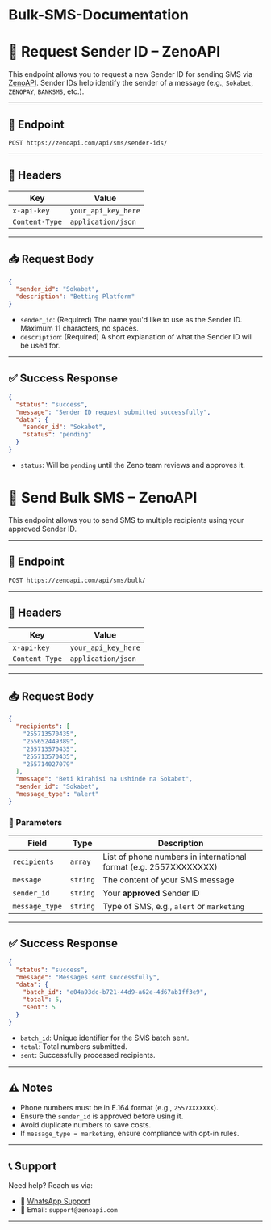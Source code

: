 # Bulk-SMS-Documentation

# 📡 Request Sender ID – ZenoAPI

This endpoint allows you to request a new Sender ID for sending SMS via [ZenoAPI](https://zenoapi.com). Sender IDs help identify the sender of a message (e.g., `Sokabet`, `ZENOPAY`, `BANKSMS`, etc.).

---

## 🔗 Endpoint

```
POST https://zenoapi.com/api/sms/sender-ids/
```

---

## 🔐 Headers

| Key            | Value               |
| -------------- | ------------------- |
| `x-api-key`    | `your_api_key_here` |
| `Content-Type` | `application/json`  |

---

## 📥 Request Body

```json
{
  "sender_id": "Sokabet",
  "description": "Betting Platform"
}
```

* `sender_id`: (Required) The name you'd like to use as the Sender ID. Maximum 11 characters, no spaces.
* `description`: (Required) A short explanation of what the Sender ID will be used for.

---

## ✅ Success Response

```json
{
  "status": "success",
  "message": "Sender ID request submitted successfully",
  "data": {
    "sender_id": "Sokabet",
    "status": "pending"
  }
}
```

* `status`: Will be `pending` until the Zeno team reviews and approves it.


# 📨 Send Bulk SMS – ZenoAPI

This endpoint allows you to send SMS to multiple recipients using your approved Sender ID.

---

## 🔗 Endpoint

```
POST https://zenoapi.com/api/sms/bulk/
```

---

## 🔐 Headers

| Key            | Value               |
| -------------- | ------------------- |
| `x-api-key`    | `your_api_key_here` |
| `Content-Type` | `application/json`  |

---

## 📥 Request Body

```json
{
  "recipients": [
    "255713570435",
    "255652449389",
    "255713570435",
    "255713570435",
    "255714027079"
  ],
  "message": "Beti kirahisi na ushinde na Sokabet",
  "sender_id": "Sokabet",
  "message_type": "alert"
}
```

### 🔸 Parameters

| Field          | Type     | Description                                                       |
| -------------- | -------- | ----------------------------------------------------------------- |
| `recipients`   | `array`  | List of phone numbers in international format (e.g. 2557XXXXXXXX) |
| `message`      | `string` | The content of your SMS message                                   |
| `sender_id`    | `string` | Your **approved** Sender ID                                       |
| `message_type` | `string` | Type of SMS, e.g., `alert` or `marketing`                         |

---

## ✅ Success Response

```json
{
  "status": "success",
  "message": "Messages sent successfully",
  "data": {
    "batch_id": "e04a93dc-b721-44d9-a62e-4d67ab1ff3e9",
    "total": 5,
    "sent": 5
  }
}
```

* `batch_id`: Unique identifier for the SMS batch sent.
* `total`: Total numbers submitted.
* `sent`: Successfully processed recipients.

---

## ⚠️ Notes

* Phone numbers must be in E.164 format (e.g., `2557XXXXXXX`).
* Ensure the `sender_id` is approved before using it.
* Avoid duplicate numbers to save costs.
* If `message_type = marketing`, ensure compliance with opt-in rules.

---

## 📞 Support

Need help? Reach us via:

* 📱 [WhatsApp Support](https://wa.me/255744223030)
* 📧 Email: `support@zenoapi.com`

---